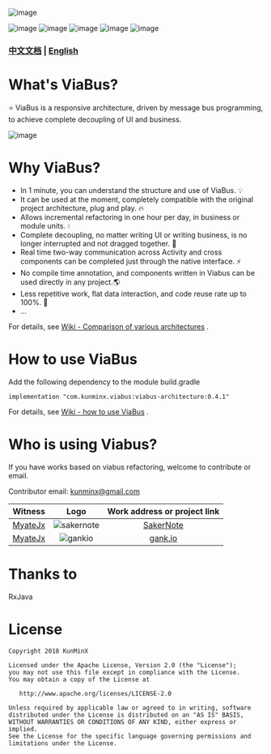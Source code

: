 ![image](https://github.com/KunMinX/android-viabus-architecture/blob/master/images/viabuslogo.png)

![image](https://img.shields.io/badge/jcenter-0.4.1-brightgreen.svg)
![image](https://img.shields.io/badge/api-%2B15-blue.svg)
![image](https://img.shields.io/badge/license-Apache2.0-blue.svg)
![image](https://img.shields.io/badge/author-KunMinX-orange.svg)
![image](https://img.shields.io/badge/qq群-905136432-orange.svg)

### [中文文档](https://github.com/KunMinX/android-viabus-architecture/blob/master/README_CN.md) | [English](https://github.com/KunMinX/android-viabus-architecture/blob/master/README_EN.md)

# What's ViaBus?
⭐ ViaBus is a responsive architecture, driven by message bus programming, to achieve complete decoupling of UI and business.

![image](https://github.com/KunMinX/android-viabus-architecture/blob/master/images/viabus_flow.png)

# Why ViaBus?
- In 1 minute, you can understand the structure and use of ViaBus. 💡
- It can be used at the moment, completely compatible with the original project architecture, plug and play. 🔥
- Allows incremental refactoring in one hour per day, in business or module units. 💧
- Complete decoupling, no matter writing UI or writing business, is no longer interrupted and not dragged together. 🌱
- Real time two-way communication across Activity and cross components can be completed just through the native interface. ⚡
- No compile time annotation, and components written in Viabus can be used directly in any project.🌎
- Less repetitive work, flat data interaction, and code reuse rate up to 100%. 💪
- ...

For details, see [Wiki - Comparison of various architectures](https://github.com/KunMinX/android-viabus-architecture/wiki/Comparison-of-various-architectures.) .

# How to use ViaBus
Add the following dependency to the module build.gradle
```
implementation "com.kunminx.viabus:viabus-architecture:0.4.1"
```
For details, see [Wiki - how to use ViaBus](https://github.com/KunMinX/android-viabus-architecture/wiki/How-to-use-ViaBus) .


# Who is using Viabus?

If you have works based on viabus refactoring, welcome to contribute or email.

Contributor email: kunminx@gmail.com

|Witness|Logo|Work address or project link|
|:--:|:--:|:--:|
|[MyateJx](https://github.com/MyateJx)|![sakernote](https://github.com/KunMinX/android-viabus-architecture/blob/master/images/icon_sakernote.png)|[SakerNote](https://www.coolapk.com/apk/com.myatejx.sakernote)|
|[MyateJx](https://github.com/MyateJx)|![gankio](https://github.com/KunMinX/android-viabus-architecture/blob/master/images/icon_gank.png)|[gank.io](https://github.com/MyateJx/GankIo-viabus-architecture)|


# Thanks to

RxJava

# License

```
Copyright 2018 KunMinX

Licensed under the Apache License, Version 2.0 (the "License");
you may not use this file except in compliance with the License.
You may obtain a copy of the License at

   http://www.apache.org/licenses/LICENSE-2.0

Unless required by applicable law or agreed to in writing, software
distributed under the License is distributed on an "AS IS" BASIS,
WITHOUT WARRANTIES OR CONDITIONS OF ANY KIND, either express or implied.
See the License for the specific language governing permissions and
limitations under the License.
```
